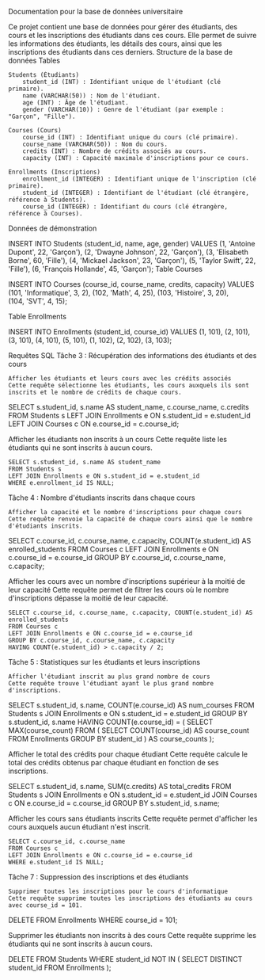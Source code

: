 Documentation pour la base de données universitaire

Ce projet contient une base de données pour gérer des étudiants, des cours et les inscriptions des étudiants dans ces cours. Elle permet de suivre les informations des étudiants, les détails des cours, ainsi que les inscriptions des étudiants dans ces derniers.
Structure de la base de données
Tables

    Students (Étudiants)
        student_id (INT) : Identifiant unique de l'étudiant (clé primaire).
        name (VARCHAR(50)) : Nom de l'étudiant.
        age (INT) : Âge de l'étudiant.
        gender (VARCHAR(10)) : Genre de l'étudiant (par exemple : "Garçon", "Fille").

    Courses (Cours)
        course_id (INT) : Identifiant unique du cours (clé primaire).
        course_name (VARCHAR(50)) : Nom du cours.
        credits (INT) : Nombre de crédits associés au cours.
        capacity (INT) : Capacité maximale d'inscriptions pour ce cours.

    Enrollments (Inscriptions)
        enrollment_id (INTEGER) : Identifiant unique de l'inscription (clé primaire).
        student_id (INTEGER) : Identifiant de l'étudiant (clé étrangère, référence à Students).
        course_id (INTEGER) : Identifiant du cours (clé étrangère, référence à Courses).

Données de démonstration

INSERT INTO Students (student_id, name, age, gender)
VALUES 
(1, 'Antoine Dupont', 22, 'Garçon'),
(2, 'Dwayne Johnson', 22, 'Garçon'),
(3, 'Elisabeth Borne', 60, 'Fille'),
(4, 'Mickael Jackson', 23, 'Garçon'),
(5, 'Taylor Swift', 22, 'Fille'),
(6, 'François Hollande', 45, 'Garçon');
Table Courses

INSERT INTO Courses (course_id, course_name, credits, capacity)
VALUES 
(101, 'Informatique', 3, 2),
(102, 'Math', 4, 25), 
(103, 'Histoire', 3, 20),  
(104, 'SVT', 4, 15);

Table Enrollments

INSERT INTO Enrollments (student_id, course_id)
VALUES 
(1, 101),
(2, 101),
(3, 101),
(4, 101),
(5, 101),
(1, 102),
(2, 102),
(3, 103);

Requêtes SQL
Tâche 3 : Récupération des informations des étudiants et des cours

    Afficher les étudiants et leurs cours avec les crédits associés
    Cette requête sélectionne les étudiants, les cours auxquels ils sont inscrits et le nombre de crédits de chaque cours.

SELECT s.student_id, s.name AS student_name, c.course_name, c.credits
FROM Students s
LEFT JOIN Enrollments e ON s.student_id = e.student_id
LEFT JOIN Courses c ON e.course_id = c.course_id;

Afficher les étudiants non inscrits à un cours
Cette requête liste les étudiants qui ne sont inscrits à aucun cours.

    SELECT s.student_id, s.name AS student_name
    FROM Students s
    LEFT JOIN Enrollments e ON s.student_id = e.student_id
    WHERE e.enrollment_id IS NULL;

Tâche 4 : Nombre d'étudiants inscrits dans chaque cours

    Afficher la capacité et le nombre d'inscriptions pour chaque cours
    Cette requête renvoie la capacité de chaque cours ainsi que le nombre d'étudiants inscrits.

SELECT c.course_id, c.course_name, c.capacity, COUNT(e.student_id) AS enrolled_students
FROM Courses c
LEFT JOIN Enrollments e ON c.course_id = e.course_id
GROUP BY c.course_id, c.course_name, c.capacity;

Afficher les cours avec un nombre d'inscriptions supérieur à la moitié de leur capacité
Cette requête permet de filtrer les cours où le nombre d'inscriptions dépasse la moitié de leur capacité.

    SELECT c.course_id, c.course_name, c.capacity, COUNT(e.student_id) AS enrolled_students
    FROM Courses c
    LEFT JOIN Enrollments e ON c.course_id = e.course_id
    GROUP BY c.course_id, c.course_name, c.capacity
    HAVING COUNT(e.student_id) > c.capacity / 2;

Tâche 5 : Statistiques sur les étudiants et leurs inscriptions

    Afficher l'étudiant inscrit au plus grand nombre de cours
    Cette requête trouve l'étudiant ayant le plus grand nombre d'inscriptions.

SELECT s.student_id, s.name, COUNT(e.course_id) AS num_courses
FROM Students s
JOIN Enrollments e ON s.student_id = e.student_id
GROUP BY s.student_id, s.name
HAVING COUNT(e.course_id) = (
    SELECT MAX(course_count)
    FROM (
        SELECT COUNT(course_id) AS course_count
        FROM Enrollments
        GROUP BY student_id
    ) AS course_counts
);

Afficher le total des crédits pour chaque étudiant
Cette requête calcule le total des crédits obtenus par chaque étudiant en fonction de ses inscriptions.

SELECT s.student_id, s.name, SUM(c.credits) AS total_credits
FROM Students s
JOIN Enrollments e ON s.student_id = e.student_id
JOIN Courses c ON e.course_id = c.course_id
GROUP BY s.student_id, s.name;

Afficher les cours sans étudiants inscrits
Cette requête permet d'afficher les cours auxquels aucun étudiant n'est inscrit.

    SELECT c.course_id, c.course_name
    FROM Courses c
    LEFT JOIN Enrollments e ON c.course_id = e.course_id
    WHERE e.student_id IS NULL;

Tâche 7 : Suppression des inscriptions et des étudiants

    Supprimer toutes les inscriptions pour le cours d'informatique
    Cette requête supprime toutes les inscriptions des étudiants au cours avec course_id = 101.

DELETE FROM Enrollments
WHERE course_id = 101;

Supprimer les étudiants non inscrits à des cours
Cette requête supprime les étudiants qui ne sont inscrits à aucun cours.

DELETE FROM Students
WHERE student_id NOT IN (
    SELECT DISTINCT student_id
    FROM Enrollments
);
